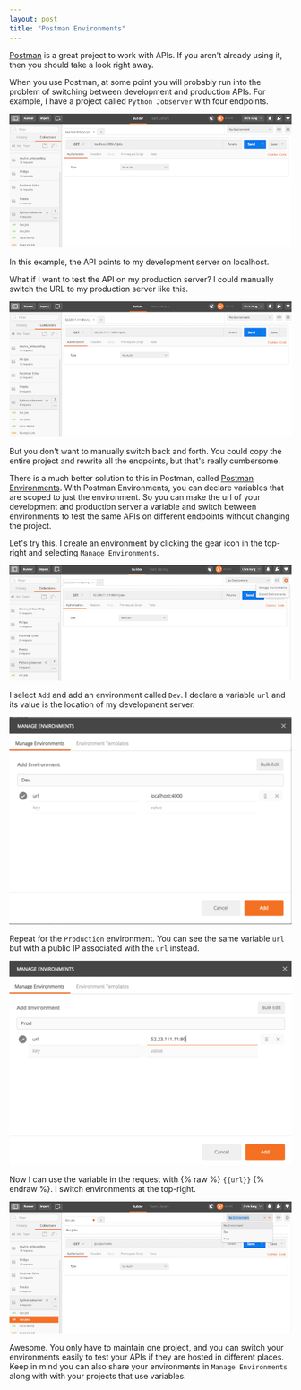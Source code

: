```yaml
---
layout: post
title: "Postman Environments"
---
```


[Postman](https://www.getpostman.com/) is a great project to work with APIs.  If you aren't already using it, then you should take a look right away.

When you use Postman, at some point you will probably run into the problem of switching between development and production APIs.  For example, I have a project called `Python Jobserver` with four endpoints.

![](/assets/posts/postman_1.png)

In this example, the API points to my development server on localhost.

What if I want to test the API on my production server?  I could manually switch the URL to my production server like this.

![](/assets/posts/postman_2.png)

But you don't want to manually switch back and forth.  You could copy the entire project and rewrite all the endpoints, but that's really cumbersome.

There is a much better solution to this in Postman, called [Postman Environments](https://www.getpostman.com/docs/environments).  With Postman Environments, you can declare variables that are scoped to just the environment.  So you can make the url of your development and production server a variable and switch between environments to test the same APIs on different endpoints without changing the project.

Let's try this.  I create an environment by clicking the gear icon in the top-right and selecting `Manage Environments`.

![](/assets/posts/postman_3.png)

I select `Add` and add an environment called `Dev`.  I declare a variable `url` and its value is the location of my development server.

![](/assets/posts/postman_4.png)

Repeat for the `Production` environment.  You can see the same variable `url` but with a public IP associated with the `url` instead.

![](/assets/posts/postman_5.png)

Now I can use the variable in the request with {% raw %} `{{url}}` {% endraw %}.  I switch environments at the top-right. 

![](/assets/posts/postman_6.png)

Awesome.  You only have to maintain one project, and you can switch your environments easily to test your APIs if they are hosted in different places.  Keep in mind you can also share your environments in `Manage Environments` along with with your projects that use variables.